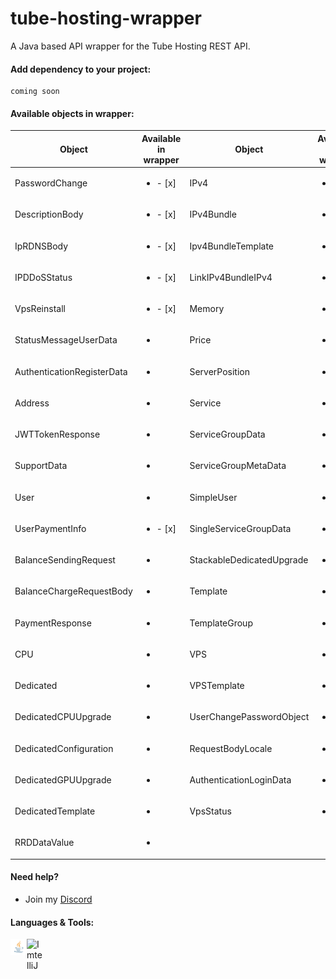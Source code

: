 # tube-hosting-wrapper

A Java based API wrapper for the Tube Hosting REST API.

#### Add dependency to your project:

```
coming soon
```

#### Available objects in wrapper:

| Object                     | Available in wrapper     | Object                    | Available in wrapper | Object                    | Available in wrapper |
|----------------------------|--------------------------|---------------------------|----------------------|---------------------------|----------------------|
| PasswordChange             | <ul><li>- [x] </li></ul> | IPv4                      | <ul><li> </li></ul>  | KvmOs                     | <ul><li> </li></ul>  |
| DescriptionBody            | <ul><li>- [x] </li></ul> | IPv4Bundle                | <ul><li> </li></ul>  | SearchResultObject        | <ul><li> </li></ul>  |
| IpRDNSBody                 | <ul><li>- [x] </li></ul> | Ipv4BundleTemplate        | <ul><li> </li></ul>  | SecondaryOwner            | <ul><li> </li></ul>  |
| IPDDoSStatus               | <ul><li>- [x] </li></ul> | LinkIPv4BundleIPv4        | <ul><li> </li></ul>  | CombahtonDDoSAttack       | <ul><li> </li></ul>  |
| VpsReinstall               | <ul><li>- [x] </li></ul> | Memory                    | <ul><li> </li></ul>  | ServiceGroupInvite        | <ul><li> </li></ul>  |
| StatusMessageUserData      | <ul><li> </li></ul>      | Price                     | <ul><li> </li></ul>  | BalanceChange             | <ul><li> </li></ul>  |
| AuthenticationRegisterData | <ul><li> </li></ul>      | ServerPosition            | <ul><li> </li></ul>  | Invoice                   | <ul><li> </li></ul>  |
| Address                    | <ul><li> </li></ul>      | Service                   | <ul><li> </li></ul>  | InvoiceItem               | <ul><li> </li></ul>  |
| JWTTokenResponse           | <ul><li> </li></ul>      | ServiceGroupData          | <ul><li> </li></ul>  | Name                      | <ul><li> </li></ul>  |
| SupportData                | <ul><li> </li></ul>      | ServiceGroupMetaData      | <ul><li> </li></ul>  | Payment                   | <ul><li> </li></ul>  |
| User                       | <ul><li> </li></ul>      | SimpleUser                | <ul><li> </li></ul>  | PaymentBundle             | <ul><li> </li></ul>  |
| UserPaymentInfo            | <ul><li>- [x] </li></ul> | SingleServiceGroupData    | <ul><li> </li></ul>  | SearchResultPaymentBundle | <ul><li> </li></ul>  |
| BalanceSendingRequest      | <ul><li> </li></ul>      | StackableDedicatedUpgrade | <ul><li> </li></ul>  | SearchResultBalanceChange | <ul><li> </li></ul>  |
| BalanceChargeRequestBody   | <ul><li> </li></ul>      | Template                  | <ul><li> </li></ul>  | CombahtonDDoSIPStatus     | <ul><li> </li></ul>  |
| PaymentResponse            | <ul><li> </li></ul>      | TemplateGroup             | <ul><li> </li></ul>  | DDoSMetric                | <ul><li> </li></ul>  |
| CPU                        | <ul><li> </li></ul>      | VPS                       | <ul><li> </li></ul>  | DDoSAttack                | <ul><li> </li></ul>  |
| Dedicated                  | <ul><li> </li></ul>      | VPSTemplate               | <ul><li> </li></ul>  | DDoSSample                | <ul><li> </li></ul>  |
| DedicatedCPUUpgrade        | <ul><li> </li></ul>      | UserChangePasswordObject  | <ul><li> </li></ul>  | BandwidthResponse         | <ul><li> </li></ul>  |
| DedicatedConfiguration     | <ul><li> </li></ul>      | RequestBodyLocale         | <ul><li> </li></ul>  | DedicatedStatisticsResult | <ul><li> </li></ul>  |
| DedicatedGPUUpgrade        | <ul><li> </li></ul>      | AuthenticationLoginData   | <ul><li> </li></ul>  | GPU                       | <ul><li> </li></ul>  |
| DedicatedTemplate          | <ul><li> </li></ul>      | VpsStatus                 | <ul><li> </li></ul>  | Disk                      | <ul><li> </li></ul>  |
| RRDDataValue               | <ul><li> </li></ul>      |

#### Need help?

- Join my [Discord](https://discord.gg/q9JJGjRXvV)

#### Languages & Tools:

[<img align="left" alt="Java" width="26px" src="https://github.com/edent/SuperTinyIcons/blob/master/images/svg/java.svg" />][wikipediajava]
[<img align="left" alt="ImtelliJ" width="26px" src="https://upload.wikimedia.org/wikipedia/commons/thumb/f/f4/IntelliJ_IDEA_Edu_Icon.svg/2048px-IntelliJ_IDEA_Edu_Icon.svg.png" />][wikipediaintellij]

[wikipediajava]: https://en.wikipedia.org/wiki/Java_(programming_language)

[wikipediaintellij]: https://en.wikipedia.org/wiki/IntelliJ_IDEA



